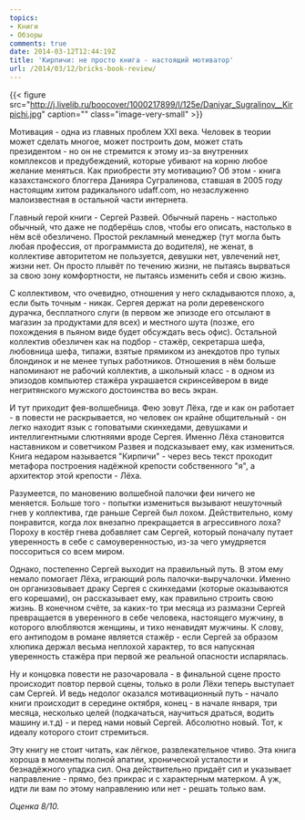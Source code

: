```yaml
---
topics:
- Книги
- Обзоры
comments: true
date: 2014-03-12T12:44:19Z
title: 'Кирпичи: не просто книга - настоящий мотиватор'
url: /2014/03/12/bricks-book-review/
---
```


{{< figure src="http://j.livelib.ru/boocover/1000217899/l/125e/Daniyar_Sugralinov__Kirpichi.jpg" caption="" class="image-very-small" >}} 

Мотивация - одна из главных проблем XXI века. Человек в теории может сделать многое, может построить дом, может стать президентом - но он не стремится к этому из-за внутренних комплексов и предубеждений, которые убивают на корню любое желание меняться. Как приобрести эту мотивацию? Об этом - книга казахстанского блоггера Данияра Сугралинова, ставшая в 2005 году настоящим хитом радикального udaff.com, но незаслуженно малоизвестная в остальной части интернета.

<!--more-->

Главный герой книги - Сергей Развей. Обычный парень - настолько обычный, что даже не подберёшь слов, чтобы его описать, настолько в нём всё обезличено. Простой рекламный менеджер (тут могла быть любая профессия, от программиста до водителя), не женат, в коллективе авторитетом не пользуется, девушки нет, увлечений нет, жизни нет. Он просто плывёт по течению жизни, не пытаясь вырваться за свою зону комфортности, не пытаясь изменить себя и свою жизнь.

С коллективом, что очевидно, отношения у него складываются плохо, а, если быть точным - никак. Сергея держат на роли деревенского дурачка, бесплатного слуги (в первом же эпизоде его отсылают в магазин за продуктами для всех) и местного шута (позже, его похождения в пьяном виде будет обсуждать весь офис). Остальной коллектив обезличен как на подбор - стажёр, секретарша шефа, любовница шефа, типажи, взятые прямиком из анекдотов про тупых блондинок и не менее тупых работников. Отношения в нём больше напоминают не рабочий коллектив, а школьный класс - в одном из эпизодов компьютер стажёра украшается скринсейвером в виде негритянского мужского достоинства во весь экран.

И тут приходит фея-волшебница. Фею зовут Лёха, где и как он работает - в повести не раскрывается, но человек он крайне общительный - он легко находит язык с гоповатыми скинхедами, девушками и интеллигентными слютняями вроде Сергея. Именно Лёха становится наставником и советчиком Развея и подсказывает ему, как измениться. Книга недаром называется "Кирпичи" - через весь текст проходит метафора построения надёжной крепости собственного "я", а архитектор этой крепости - Лёха.

Разумеется, по мановению волшебной палочки феи ничего не меняется. Больше того - попытки измениться вызывают нешуточный гнев у коллектива, где раньше Сергей был лохом. Действительно, кому понравится, когда лох внезапно прекращается в агрессивного лоха? Пороху в костёр гнева добавляет сам Сергей, который поначалу путает уверенность в себе с самоуверенностью, из-за чего умудряется поссориться со всем миром. 

Однако, постепенно Сергей выходит на правильный путь. В этом ему немало помогает Лёха, играющий роль палочки-выручалочки. Именно он организовывает драку Сергея с скинхедами (которые оказываются его корешами), он рассказывает ему, как правильно строить свою жизнь. В конечном счёте, за каких-то три месяца из размазни Сергей превращается в уверенного в себе человека, настоящего мужчину, в которого влюбляются женщины, и тихо ненавидят мужчины. К слову, его антиподом в романе является стажёр - если Сергей за образом хлюпика держал весьма неплохой характер, то вся напускная уверенность стажёра при первой же реальной опасности испарялась.

Ну и концовка повести не разочаровала - в финальной сцене просто происходит повтор первой сцены, только в роли Лёхи теперь выступает сам Сергей. И ведь недолог оказался мотивационный путь - начало книги происходит в середине октября, конец - в начале января, три месяца, несколько целей (подкачаться, научиться драться, водить машину и.т.д) - и перед нами новый Сергей. Абсолютно новый. Тот, к идеалу которого стоит стремиться.

Эту книгу не стоит читать, как лёгкое, развлекательное чтиво. Эта книга хороша в моменты полной апатии, хронической усталости и безнадёжного упадка сил. Она действительно придаёт сил и указывает направление - прямо, без прикрас и с характерным матерком. А уж, идти ли вам по этому направлению или нет - решать только вам.

*Оценка 8/10.*
